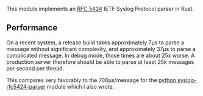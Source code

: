 This module implements an [RFC 5424](https://tools.ietf.org/html/rfc5424) IETF Syslog Protocol parser in Rust.

## Performance

On a recent system, a release build takes approximately 7µs to parse a message without significant complexity, and approximately 37µs to parse a complicated message. In debug mode, those times are about 25x worse. A production server therefore should be able to parse at least 25k messages per second per thread.

This compares very favorably to the 700µs/message for the [python syslog-rfc5424-parser](https://github.com/EasyPost/syslog-rfc5424-parser) module which I also wrote.
